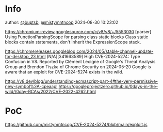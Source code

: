 # Info

author: [@buptsb](https://x.com/buptsb), [@mistymntncop](https://x.com/mistymntncop)
2024-08-30 10:23:02

https://chromium-review.googlesource.com/c/v8/v8/+/5553030
[parser] Using FunctionParsingScope for parsing class static blocks
Class static blocks contain statements, don't inherit the ExpressionScope stack.

https://chromereleases.googleblog.com/2024/05/stable-channel-update-for-desktop_23.html
[N/A][341663589] High CVE-2024-5274: Type Confusion in V8. Reported by Clément Lecigne of Google's Threat Analysis Group and Brendon Tiszka of Chrome Security on 2024-05-20
Google is aware that an exploit for CVE-2024-5274 exists in the wild.

https://v8.dev/blog/understanding-ecmascript-part-4#the-very-permissive-new-symbol%3A-cpeaapl
https://googleprojectzero.github.io/0days-in-the-wild//0day-RCAs/2022/CVE-2022-4262.html

# PoC

https://github.com/mistymntncop/CVE-2024-5274/blob/main/exploit.js